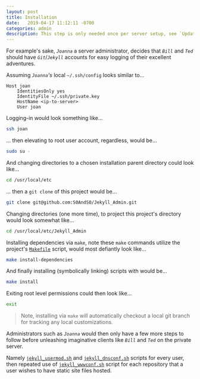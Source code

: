 ```yaml
---
layout: post
title: Installation
date:   2019-04-17 11:12:11 -0700
categories: admin
description: This step is only needed once per server setup, see `Update` for updating pre-existing installs of this project
---
```



For example's sake, _`Joanna`_ a server administrator, decides that _`Bill`_ and _`Ted`_ should have _`Git`_/_`Jekyll`_ accounts for easy logging of their excellent adventures.


Assuming _`Joanna`'s_ local `~/.ssh/config` looks similar to...


```
Host joan
    IdentitiesOnly yes
    IdentityFile ~/.ssh/private.key
    HostName <ip-to-server>
    User joan
```


Logging-in would look something like...


```bash
ssh joan
```

... then elevating to root user account, regardless, would be...


```bash
sudo su -
```


And changing directories to a chosen installation parent directory could look like...


```bash
cd /usr/local/etc
```


... then a `git clone` of this project would be...


```bash
git clone git@github.com:S0AndS0/Jekyll_Admin.git
```


Changing directories (one more time), to project this project's directory would look somewhat like...


```bash
cd /usr/local/etc/Jekyll_Admin
```


Installing dependencies via `make`, note these `make` commands utilize the project's [`Makefile`][makefile_source] script, would most defiantly look like...


```bash
make install-dependencies
```


And finally installing (symbolically linking) scripts with would be...


```bash
make install
```


Exiting root level permissions could then look like...


```bash
exit
```


> Note, installing via `make` will automatically checkout a local git branch for tracking any local customizations.


Administrators such as _`Joanna`_ would then only have a few more steps to follow before unleashing imaginative clients like _`Bill`_ and _`Ted`_ on the private server.


Namely [`jekyll_usermod.sh`][post_jekyll_usermod] and [`jekyll_dnsconf.sh`][post_jekyll_dnsconf] scripts for every user, then repeated use of [`jekyll_wwwconf.sh`][post_jekyll_wwwconf] script for each repository that a user wishes to have static site files hosted.


[post_jekyll_dnsconf]: /Jekyll_Admin/administration/jekyll_dnsconf.html
[post_jekyll_usermod]: /Jekyll_Admin/administration/jekyll_usermod.html
[post_jekyll_wwwconf]: /Jekyll_Admin/administration/jekyll_wwwconf.html

[makefile_source]: https://github.com/S0AndS0/Jekyll_Admin/blob/master/Makefile
